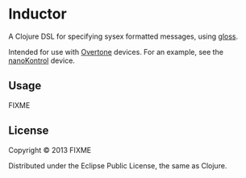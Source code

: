 # Inductor

A Clojure DSL for specifying sysex formatted messages, using [gloss](https://github.com/ztellman/gloss).

Intended for use with [Overtone](https://github.com/overtone/overtone) devices.
For an example, see the [nanoKontrol](https://github.com/overtone/overtone/blob/master/src/overtone/device/midi/nanoKONTROL2.clj) device.

## Usage

FIXME

## License

Copyright © 2013 FIXME

Distributed under the Eclipse Public License, the same as Clojure.
